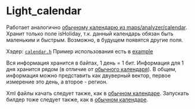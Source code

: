 Light_calendar
===

Работает аналогично [обычному календарю из maps/analyzer/calendar](../calendar).
Хранит только поле isHoliday, т.к. данный календарь обязан быть маленьким и быстрым. Возможно, в будущем появятся другие поля.

Хэдер: [`calendar.h`](calendar.h)
Пример использования есть в [example](example/main.cpp)

Вся информация хранится в байтах, 1 день = 1 бит. Информация для 1 дня хранится рядом (в отличие от [обычного календаря](../calendar)).
В общем, информация можно представить как двуверный вектор, первое измерение это день, а второе - регион.

Xml файлы качать следует также, как в [обычном календаре](../calendar). Запускать билдер тоже следует также, как в [обычном календаре](../calendar).
